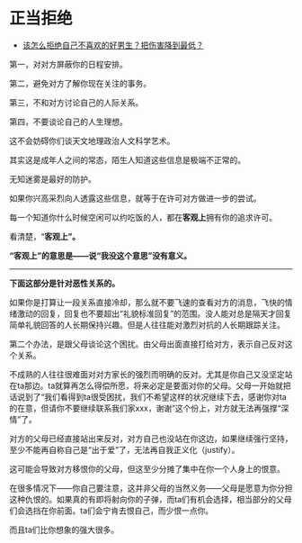 # 正当拒绝

- [该怎么拒绝自己不喜欢的好男生？把伤害降到最低？](https://www.zhihu.com/question/364077833/answer/1486294142)


第一，对对方屏蔽你的日程安排。

第二，避免对方了解你现在关注的事务。

第三，不和对方讨论自己的人际关系。

第四，不要谈论自己的人生理想。

这不会妨碍你们谈天文地理政治人文科学艺术。

其实这是成年人之间的常态，陌生人知道这些信息是极端不正常的。

无知迷雾是最好的防护。

如果你兴高采烈向人透露这些信息，就等于在许可对方做进一步的尝试。

每一个知道你什么时候空闲可以约吃饭的人，都在**客观上**拥有你的追求许可。

看清楚，“**客观上”。**

**“客观上”的意思是——说“我没这个意思”没有意义。**

---

**下面这部分是针对恶性关系的。**

如果你是打算让一段关系直接冷却，那么就不要飞速的查看对方的消息，飞快的情绪激动的回复，回复也不要超出“礼貌标准回复”的范围。没人能对总是隔天才回复简单礼貌回答的人长期保持兴趣。但是人往往能对激烈对抗的人长期跟踪关注。

第二个办法，是跟父母谈论这个困扰。由父母出面直接打给对方，表示自己反对这个关系。

不成熟的人往往很难面对对方家长的强烈而明确的反对。尤其是你自己又没坚定站在ta那边。ta就算再怎么得偿所愿，将来必定是要面对你的父母。父母一开始就把话说到了“我们看得到ta很受困扰，我们不希望这样的状况继续下去，感谢你对ta的在意，但请你不要继续联系我们家xxx，谢谢”这个份上，对方就无法再强撑“深情”了。

对方的父母已经直接站出来反对，对方自己也没站在你这边，如果继续强行坚持，至少不能再自称自己是“出于爱”了，无法再自我正义化（justify）。

这可能会导致对方移恨你的父母，但这至少分摊了集中在你一个人身上的恨意。

在很多情况下——你自己要注意，这并非父母的当然义务——父母是愿意为你分担这种仇恨的。如果真的有即将射向你的子弹，而ta们有机会选择，相当部分的父母们会选挡在你前面。ta们会宁肯去恨自己，而少恨一点你。

而且ta们比你想象的强大很多。